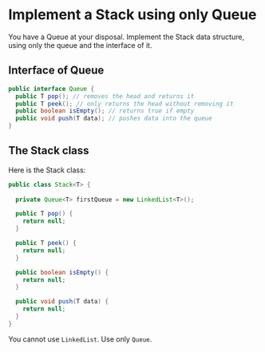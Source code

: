# Implement a Stack using only Queue

You have a Queue at your disposal. Implement the Stack data structure, using only the queue and the interface of it.

## Interface of Queue

```java
public interface Queue {
  public T pop(); // removes the head and returns it
  public T peek(); // only returns the head without removing it
  public boolean isEmpty(); // returns true if empty
  public void push(T data); // pushes data into the queue
}
```

## The Stack class

Here is the Stack class:

```java
public class Stack<T> {
  
  private Queue<T> firstQueue = new LinkedList<T>();

  public T pop() {
    return null;
  }

  public T peek() {
    return null;
  }

  public boolean isEmpty() {
    return null;
  }

  public void push(T data) {
    return null;
  }
}
```

You cannot use `LinkedList`. Use only `Queue`.
